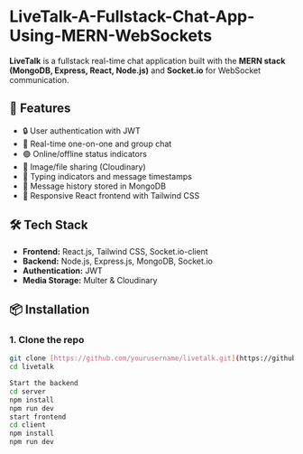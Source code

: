 # LiveTalk-A-Fullstack-Chat-App-Using-MERN-WebSockets

**LiveTalk** is a fullstack real-time chat application built with the **MERN stack (MongoDB, Express, React, Node.js)** and **Socket.io** for WebSocket communication.

## 🚀 Features

- 🔒 User authentication with JWT
- 💬 Real-time one-on-one and group chat
- 🟢 Online/offline status indicators
- 📁 Image/file sharing (Cloudinary)
- 🔔 Typing indicators and message timestamps
- 💾 Message history stored in MongoDB
- 📱 Responsive React frontend with Tailwind CSS

## 🛠️ Tech Stack

- **Frontend:** React.js, Tailwind CSS, Socket.io-client
- **Backend:** Node.js, Express.js, MongoDB, Socket.io
- **Authentication:** JWT
- **Media Storage:** Multer & Cloudinary

## 📦 Installation

### 1. Clone the repo

```bash
git clone [https://github.com/yourusername/livetalk.git](https://github.com/kimtechnos/LiveTalk-A-Fullstack-Chat-App-Using-MERN-WebSockets.git)
cd livetalk

Start the backend
cd server
npm install
npm run dev
start frontend
cd client
npm install
npm run dev


```
